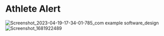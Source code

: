 # Athlete Alert

![Screenshot_2023-04-19-17-34-01-785_com example software_design](https://user-images.githubusercontent.com/60558136/233142126-8c2c22b1-239b-4088-9669-79a42388c5ef.jpg)
![Screenshot_1681922489](https://user-images.githubusercontent.com/60558136/233143520-9d928334-ecce-4ca4-b39b-ebd76abab96d.png)
